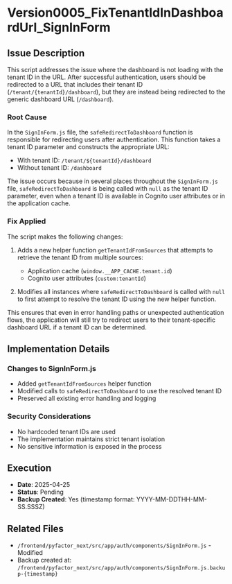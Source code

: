# Version0005_FixTenantIdInDashboardUrl_SignInForm

## Issue Description
This script addresses the issue where the dashboard is not loading with the tenant ID in the URL. After successful authentication, users should be redirected to a URL that includes their tenant ID (`/tenant/{tenantId}/dashboard`), but they are instead being redirected to the generic dashboard URL (`/dashboard`).

### Root Cause
In the `SignInForm.js` file, the `safeRedirectToDashboard` function is responsible for redirecting users after authentication. This function takes a tenant ID parameter and constructs the appropriate URL:
- With tenant ID: `/tenant/${tenantId}/dashboard`
- Without tenant ID: `/dashboard`

The issue occurs because in several places throughout the `SignInForm.js` file, `safeRedirectToDashboard` is being called with `null` as the tenant ID parameter, even when a tenant ID is available in Cognito user attributes or in the application cache.

### Fix Applied
The script makes the following changes:

1. Adds a new helper function `getTenantIdFromSources` that attempts to retrieve the tenant ID from multiple sources:
   - Application cache (`window.__APP_CACHE.tenant.id`)
   - Cognito user attributes (`custom:tenantId`)

2. Modifies all instances where `safeRedirectToDashboard` is called with `null` to first attempt to resolve the tenant ID using the new helper function.

This ensures that even in error handling paths or unexpected authentication flows, the application will still try to redirect users to their tenant-specific dashboard URL if a tenant ID can be determined.

## Implementation Details

### Changes to SignInForm.js
- Added `getTenantIdFromSources` helper function
- Modified calls to `safeRedirectToDashboard` to use the resolved tenant ID
- Preserved all existing error handling and logging

### Security Considerations
- No hardcoded tenant IDs are used
- The implementation maintains strict tenant isolation
- No sensitive information is exposed in the process

## Execution
- **Date**: 2025-04-25
- **Status**: Pending
- **Backup Created**: Yes (timestamp format: YYYY-MM-DDTHH-MM-SS.SSSZ)

## Related Files
- `/frontend/pyfactor_next/src/app/auth/components/SignInForm.js` - Modified
- Backup created at: `/frontend/pyfactor_next/src/app/auth/components/SignInForm.js.backup-{timestamp}`
